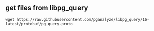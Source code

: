 ## get files from libpg_query

```
wget https://raw.githubusercontent.com/pganalyze/libpg_query/16-latest/protobuf/pg_query.proto
```
